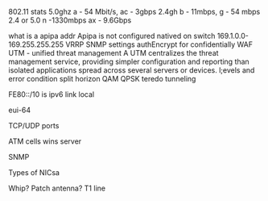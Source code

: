 802.11 stats
5.0ghz
a - 54 Mbit/s, ac - 3gbps
2.4gh
b - 11mbps, g - 54 mbps
2.4 or 5.0
n -1330mbps ax - 9.6Gbps



what is a apipa addr
 Apipa is not configured natived on switch
 169.1.0.0-169.255.255.255
VRRP
SNMP settings
	authEncrypt for confidentially
WAF
UTM -  unified threat management
	A UTM centralizes the threat management service, providing simpler configuration and reporting than isolated applications spread across several servers or devices.
l;evels and error condition
split horizon
QAM
QPSK
teredo tunneling

FE80::/10 is ipv6 link local

eui-64

TCP/UDP ports

ATM cells
wins server

SNMP

Types of NICsa

Whip? Patch antenna?
T1 line